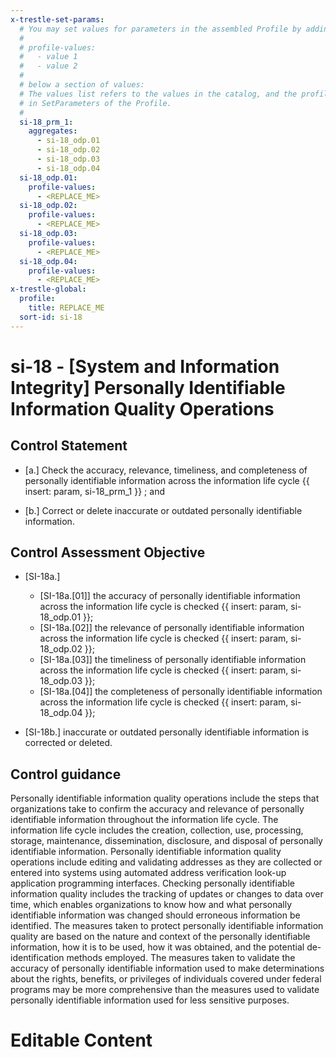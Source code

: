 ```yaml
---
x-trestle-set-params:
  # You may set values for parameters in the assembled Profile by adding
  #
  # profile-values:
  #   - value 1
  #   - value 2
  #
  # below a section of values:
  # The values list refers to the values in the catalog, and the profile-values represent values
  # in SetParameters of the Profile.
  #
  si-18_prm_1:
    aggregates:
      - si-18_odp.01
      - si-18_odp.02
      - si-18_odp.03
      - si-18_odp.04
  si-18_odp.01:
    profile-values:
      - <REPLACE_ME>
  si-18_odp.02:
    profile-values:
      - <REPLACE_ME>
  si-18_odp.03:
    profile-values:
      - <REPLACE_ME>
  si-18_odp.04:
    profile-values:
      - <REPLACE_ME>
x-trestle-global:
  profile:
    title: REPLACE_ME
  sort-id: si-18
---
```


# si-18 - \[System and Information Integrity\] Personally Identifiable Information Quality Operations

## Control Statement

- \[a.\] Check the accuracy, relevance, timeliness, and completeness of personally identifiable information across the information life cycle {{ insert: param, si-18_prm_1 }} ; and

- \[b.\] Correct or delete inaccurate or outdated personally identifiable information.

## Control Assessment Objective

- \[SI-18a.\]

  - \[SI-18a.[01]\] the accuracy of personally identifiable information across the information life cycle is checked {{ insert: param, si-18_odp.01 }};
  - \[SI-18a.[02]\] the relevance of personally identifiable information across the information life cycle is checked {{ insert: param, si-18_odp.02 }};
  - \[SI-18a.[03]\] the timeliness of personally identifiable information across the information life cycle is checked {{ insert: param, si-18_odp.03 }};
  - \[SI-18a.[04]\] the completeness of personally identifiable information across the information life cycle is checked {{ insert: param, si-18_odp.04 }};

- \[SI-18b.\] inaccurate or outdated personally identifiable information is corrected or deleted.

## Control guidance

Personally identifiable information quality operations include the steps that organizations take to confirm the accuracy and relevance of personally identifiable information throughout the information life cycle. The information life cycle includes the creation, collection, use, processing, storage, maintenance, dissemination, disclosure, and disposal of personally identifiable information. Personally identifiable information quality operations include editing and validating addresses as they are collected or entered into systems using automated address verification look-up application programming interfaces. Checking personally identifiable information quality includes the tracking of updates or changes to data over time, which enables organizations to know how and what personally identifiable information was changed should erroneous information be identified. The measures taken to protect personally identifiable information quality are based on the nature and context of the personally identifiable information, how it is to be used, how it was obtained, and the potential de-identification methods employed. The measures taken to validate the accuracy of personally identifiable information used to make determinations about the rights, benefits, or privileges of individuals covered under federal programs may be more comprehensive than the measures used to validate personally identifiable information used for less sensitive purposes.

# Editable Content

<!-- Make additions and edits below -->
<!-- The above represents the contents of the control as received by the profile, prior to additions. -->
<!-- If the profile makes additions to the control, they will appear below. -->
<!-- The above markdown may not be edited but you may edit the content below, and/or introduce new additions to be made by the profile. -->
<!-- If there is a yaml header at the top, parameter values may be edited. Use --set-parameters to incorporate the changes during assembly. -->
<!-- The content here will then replace what is in the profile for this control, after running profile-assemble. -->
<!-- The current profile has no added parts for this control, but you may add new ones here. -->
<!-- Each addition must have a heading either of the form ## Control my_addition_name -->
<!-- or ## Part a. (where the a. refers to one of the control statement labels.) -->
<!-- "## Control" parts are new parts added after the statement part. -->
<!-- "## Part" parts are new parts added into the top-level statement part with that label. -->
<!-- Subparts may be added with nested hash levels of the form ### My Subpart Name -->
<!-- underneath the parent ## Control or ## Part being added -->
<!-- See https://ibm.github.io/compliance-trestle/tutorials/ssp_profile_catalog_authoring/ssp_profile_catalog_authoring for guidance. -->
